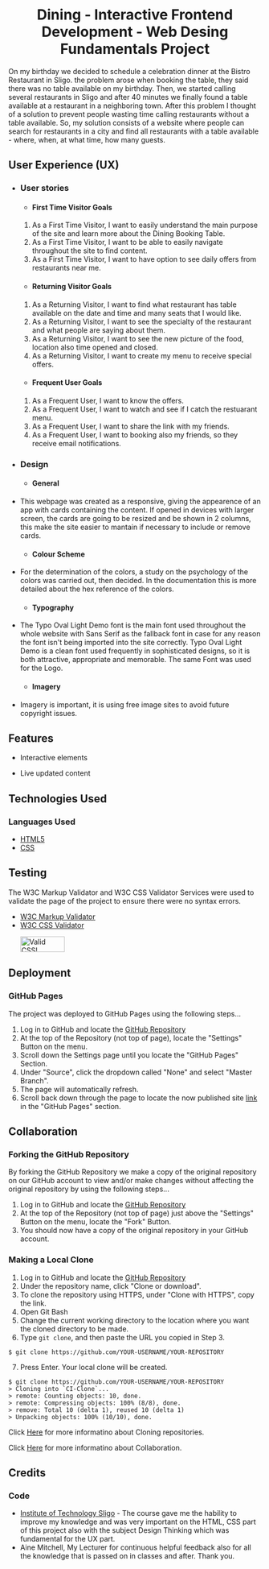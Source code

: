 <h1 align="center">Dining - Interactive Frontend Development - Web Desing Fundamentals Project</h1>

On my birthday we decided to schedule a celebration dinner at the Bistro Restaurant in Sligo. the problem arose when booking the table, they said there was no table available on my birthday. Then, we started calling several restaurants in Sligo and after 40 minutes we finally found a table available at a restaurant in a neighboring town. After this problem I thought of a solution to prevent people wasting time calling restaurants without a table available. So, my solution consists of a website where people can search for restaurants in a city and find all restaurants with a table available - where, when, at what time, how many guests.

  ## User Experience (UX)

-   ### User stories

    -   #### First Time Visitor Goals
      1. As a First Time Visitor, I want to easily understand the main purpose of the site and learn more about the Dining Booking Table.
      2. As a First Time Visitor, I want to be able to easily navigate throughout the site to find content.
      3. As a First Time Visitor, I want to have option to see daily offers from restaurants near me.

      -   #### Returning Visitor Goals
     1. As a Returning Visitor, I want to find what restaurant has table available on the date and time and many seats that I would like.
     2. As a Returning Visitor, I want to see the specialty of the restaurant and what people are saying about them.
     3. As a Returning Visitor, I want to see the new picture of the food, location also time opened and closed.
     4. As a Returning Visitor, I want to create my menu to receive special offers.

      -   #### Frequent User Goals   
     1. As a Frequent User, I want to know the offers.
     2. As a Frequent User, I want to watch and see if I catch the restuarant menu.
     3. As a Frequent User, I want to share the link with my friends.
     4. As a Frequent User, I want to booking also my friends, so they receive email notifications.


-   ### Design

    -   #### General
- This webpage was created as a responsive, giving the appearence of an app with cards containing the content. If opened in devices with larger screen, the cards are going to be resized and be shown in 2 columns, this make the site easier to mantain if necessary to include or remove cards.

    -   #### Colour Scheme
- For the determination of the colors, a study on the psychology of the colors was carried out, then decided. In the documentation this is more detailed about the hex reference of the colors.

    -   #### Typography
- The Typo Oval Light Demo font is the main font used throughout the whole website with Sans Serif as the fallback font in case for any reason the font isn't being imported into the site correctly. Typo Oval Light Demo  is a clean font used frequently in sophisticated designs, so it is both attractive, appropriate and memorable.
The same Font was used for the Logo. 

   -   #### Imagery
- Imagery is important, it is using free image sites to avoid future copyright issues.


## Features

-   Interactive elements

-   Live updated content


## Technologies Used

### Languages Used

-   [HTML5](https://en.wikipedia.org/wiki/HTML5)
-   [CSS](https://en.wikipedia.org/wiki/Cascading_Style_Sheets)

## Testing

The W3C Markup Validator and W3C CSS Validator Services were used to validate the page of the project to ensure there were no syntax errors.

-   [W3C Markup Validator](https://jigsaw.w3.org/css-validator/#validate_by_input)
-   [W3C CSS Validator](https://jigsaw.w3.org/css-validator/#validate_by_input)
    <p>
    <a href="http://jigsaw.w3.org/css-validator/check/referer">
        <img style="border:0;width:88px;height:31px"
            src="http://jigsaw.w3.org/css-validator/images/vcss-blue"
            alt="Valid CSS!" />
        </a>
    </p>

## Deployment

### GitHub Pages

The project was deployed to GitHub Pages using the following steps...

1. Log in to GitHub and locate the [GitHub Repository](https://github.com/henry-jessica/Dining)
2. At the top of the Repository (not top of page), locate the "Settings" Button on the menu.
3. Scroll down the Settings page until you locate the "GitHub Pages" Section.
4. Under "Source", click the dropdown called "None" and select "Master Branch".
5. The page will automatically refresh.
6. Scroll back down through the page to locate the now published site [link](https://github.com/henry-jessica/Dining) in the "GitHub Pages" section.

## Collaboration

### Forking the GitHub Repository

By forking the GitHub Repository we make a copy of the original repository on our GitHub account to view and/or make changes without affecting the original repository by using the following steps...

1. Log in to GitHub and locate the [GitHub Repository](https://github.com/)
2. At the top of the Repository (not top of page) just above the "Settings" Button on the menu, locate the "Fork" Button.
3. You should now have a copy of the original repository in your GitHub account.

### Making a Local Clone
1. Log in to GitHub and locate the [GitHub Repository](https://github.com/)
2. Under the repository name, click "Clone or download".
3. To clone the repository using HTTPS, under "Clone with HTTPS", copy the link.
4. Open Git Bash
5. Change the current working directory to the location where you want the cloned directory to be made.
6. Type `git clone`, and then paste the URL you copied in Step 3.

```
$ git clone https://github.com/YOUR-USERNAME/YOUR-REPOSITORY
```

7. Press Enter. Your local clone will be created.

```
$ git clone https://github.com/YOUR-USERNAME/YOUR-REPOSITORY
> Cloning into `CI-Clone`...
> remote: Counting objects: 10, done.
> remote: Compressing objects: 100% (8/8), done.
> remove: Total 10 (delta 1), reused 10 (delta 1)
> Unpacking objects: 100% (10/10), done.
```

Click [Here](https://help.github.com/en/github/creating-cloning-and-archiving-repositories/cloning-a-repository) for more informatino about Cloning repositories.

Click [Here](https://help.github.com/en/github/collaborating-with-issues-and-pull-requests) for more informatino about Collaboration.

## Credits

### Code
- [Institute of Technology Sligo](https://www.itsligo.ie/) - The course gave me the hability to improve my knowledge and was very important on the HTML, CSS part of this project also with the subject Design Thinking which was fundamental for the UX part.
-  Aine Mitchell, My Lecturer for continuous helpful feedback also for all the knowledge that is passed on in classes and after. Thank you. 

